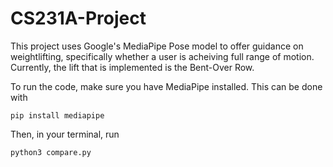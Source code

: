 # CS231A-Project

This project uses Google's MediaPipe Pose model to offer guidance on weightlifting, specifically whether a user is acheiving full range of motion.
Currently, the lift that is implemented is the Bent-Over Row.

To run the code, make sure you have MediaPipe installed. This can be done with

```pip install mediapipe```

Then, in your terminal, run

```python3 compare.py```
